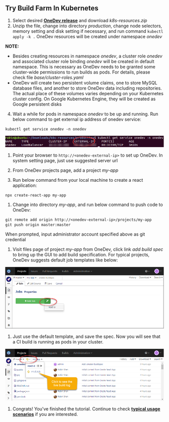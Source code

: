 Try Build Farm In Kubernetes
---

1. Select desired [**OneDev release**](https://code.onedev.io/projects/onedev-server/builds?query=%22Job%22+is+%22Release%22)  and download _k8s-resources.zip_
2. Unzip the file, change into directory _production_, change node selectors, memory setting and disk setting if necessary, and  run command `kubectl apply -k .` OneDev resources will be created under namespace _onedev_
 
 **NOTE:**

  * Besides creating resources in namespace _onedev_, a cluster role _onedev_ and associated cluster role binding _onedev_ will be created in 
default namespace. This is necessary as OneDev needs to be granted some cluster-wide permissions to run builds as pods. For details, please 
check file _base/cluster-roles.yaml_
  * OneDev will create two persistent volume claims, one to store MySQL database files, and another to store OneDev data including repositories. The actual place of these volumes varies depending on your Kubernetes cluster config. On Google Kubernetes Engine, they will be created as Google persistent disks

4. Wait a while for pods in namespace _onedev_ to be up and running. Run below command to get external ip address of onedev service:

  ```
  kubectl get service onedev -n onedev
  ```
  ![Onedev Service External Ip](../images/onedev-service-external-ip.png)
 
1. Point your browser to `http://<onedev-external-ip>` to set up OneDev. In system setting page, just use suggested server url

1. From OneDev projects page, add a project _my-app_

1. Run below command from your local machine to create a react application:

  ```
  npx create-react-app my-app
  ```
  
1. Change into directory _my-app_, and run below command to push code to OneDev:

  ```
  git remote add origin http://<onedev-external-ip>/projects/my-app
  git push origin master:master
  ```
  When prompted, input administrator account specified above as git credential
  
1. Visit files page of project _my-app_ from OneDev, click link _add build spec_ to bring up the GUI to add build specification. For typical projects, OneDev suggests default job templates like below:

  ![Add Job Wizard](../images/add-job-wizard.png)
  
1. Just use the default template, and save the spec. Now you will see that a CI build is running as pods in your cluster. 

  ![After Add Ci Job](../images/after-add-ci-job.png)
    
1. Congrats! You've finished the tutorial. Continue to check [**typical usage scenarios**](usage-scenarios.md) if you are interested.